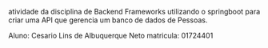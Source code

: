 atividade da disciplina de Backend Frameworks utilizando o springboot para criar uma API que gerencia um banco de dados de Pessoas.

Aluno: Cesario Lins de Albuquerque Neto
matricula: 01724401
